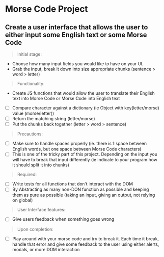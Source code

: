 # Morse Code Project
## Create a user interface that allows the user to either input some English text or some Morse Code

> Initial stage: 
- Choose how many input fields you would like to have on your UI.
- Grab the input, break it down into size appropriate chunks (sentence > word > letter)

> Functionality: 
- Create JS functions that would allow the user to translate their English text into Morse Code or Morse Code into English text
- [ ] Compare character against a dictionary (ie Object with key(letter/morse) value (morse/letter))
- [ ] Return the matching string (letter/morse)
- [ ] Put the chunks back together (letter > word > sentence)

> Precautions:
- [ ] Make sure to handle spaces properly (ie. there is 1 space between English words, but one space between Morse Code characters)
- [ ] This is one of the tricky part of this project. Depending on the input you will have to break that input differently (ie indicate to your program how it should split it into chunks)

> Required:
- [ ] Write tests for all functions that don't interact with the DOM
- [ ] By Abstracting as many non-DON function as possible and keeping them as pure as possible (taking an input, giving an output, not relying on global)

> User Interface features:
- [ ] Give users feedback when something goes wrong

> Upon completion:
- [ ] Play around with your morse code and try to break it. Each time it break, handle that error and give some feedback to the user using either alerts, modals, or more DOM interaction
